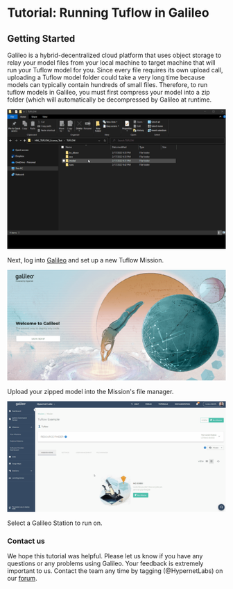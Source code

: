 # Tutorial: Running Tuflow in Galileo

## Getting Started

Galileo is a hybrid-decentralized cloud platform that uses object storage to relay your model files from your local machine to 
target machine that will run your Tuflow model for you. Since every file requires its own upload call, uploading a Tuflow model
folder could take a very long time because models can typically contain hundreds of small files. Therefore, to run tuflow
models in Galileo, you must first compress your model into a zip folder (which will automatically be decompressed by Galileo at runtime. 

![Zip up your Tuflow model](images/tuflow/tuflow-model-compression.gif)

Next, log into [Galileo](galileo.hypernetlabs.io) and set up a new Tuflow Mission. 

![Make a Tuflow mission](images/tuflow/tuflow-mission-setup.gif)

Upload your zipped model into the Mission's file manager.

![Upload your zipped Tuflow model](images/tuflow/tuflow-model-upload.gif)

Select a Galileo Station to run on. 


### Contact us

We hope this tutorial was helpful. Please let us know if you have any questions or any problems using Galileo. Your feedback is extremely important to us. Contact the team any time by tagging (@HypernetLabs) on our [forum](https://galileo-forum.hypernetlabs.io).
